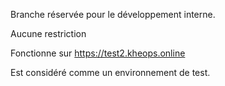 Branche réservée pour le développement interne.

Aucune restriction

Fonctionne sur https://test2.kheops.online

Est considéré comme un environnement de test.
